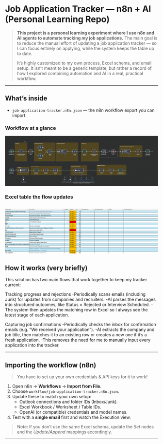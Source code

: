 # Job Application Tracker — n8n + AI (Personal Learning Repo)

> **This project is a personal learning experiment where I use n8n and AI agents to automate tracking my job applications.** The main goal is to reduce the manual effort of updating a job application tracker — so I can focus entirely on applying, while the system keeps the table up to date.   
>
> It’s highly customized to my own process, Excel schema, and email setup. It isn’t meant to be a generic template, but rather a record of how I explored combining automation and AI in a real, practical workflow.
---

## What’s inside

- `job-application-tracker.n8n.json` — the n8n workflow export you can import.


### Workflow at a glance
![Example Image](Job_application_tracker_workflow.png)
### Excel table the flow updates
![Example Image](Excel_applications.png)
---

## How it works (very briefly)

This solution has two main flows that work together to keep my tracker current:

Tracking progress and rejections
-Periodically scans emails (including Junk) for updates from companies and recruiters.
-AI parses the messages into structured outcomes, like Status = Rejected or Interview Scheduled.
-The system then updates the matching row in Excel so I always see the latest stage of each application.

Capturing job confirmations
-Periodically checks the inbox for confirmation emails (e.g. “We received your application”).
-AI extracts the company and job title, then matches it to an existing row or creates a new one if it’s a fresh application.
-This removes the need for me to manually input every application into the tracker.

---

## Importing the workflow (n8n)
> You have to set up your own credentials & API keys for it to work!

1. Open n8n → **Workflows** → **Import from File**.
2. Choose `workflow/job-application-tracker.n8n.json`.
3. Update these to match your own setup:
   - Outlook connections and folder IDs (Inbox/Junk).
   - Excel Workbook / Worksheet / Table IDs.
   - OpenAI (or compatible) credentials and model names.
4. Test with a **single email** first and watch the Execution view.

> Note: If you don’t use the same Excel schema, update the *Set* nodes and the *Update/Append* mappings accordingly.

---
